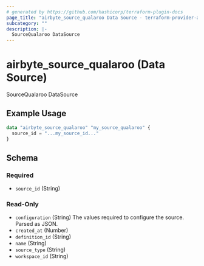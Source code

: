 ```yaml
---
# generated by https://github.com/hashicorp/terraform-plugin-docs
page_title: "airbyte_source_qualaroo Data Source - terraform-provider-airbyte"
subcategory: ""
description: |-
  SourceQualaroo DataSource
---
```


# airbyte_source_qualaroo (Data Source)

SourceQualaroo DataSource

## Example Usage

```terraform
data "airbyte_source_qualaroo" "my_source_qualaroo" {
  source_id = "...my_source_id..."
}
```

<!-- schema generated by tfplugindocs -->
## Schema

### Required

- `source_id` (String)

### Read-Only

- `configuration` (String) The values required to configure the source. Parsed as JSON.
- `created_at` (Number)
- `definition_id` (String)
- `name` (String)
- `source_type` (String)
- `workspace_id` (String)
